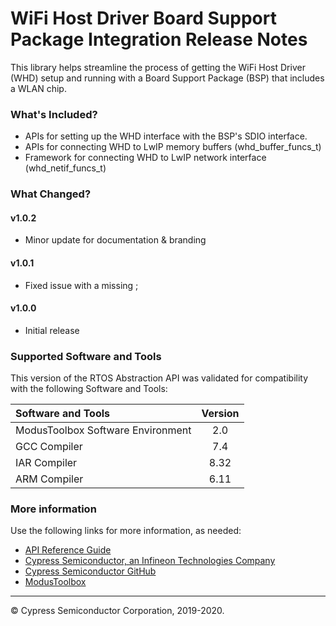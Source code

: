 # WiFi Host Driver Board Support Package Integration Release Notes
This library helps streamline the process of getting the WiFi Host Driver (WHD) setup and running with a Board Support Package (BSP) that includes a WLAN chip.

### What's Included?
* APIs for setting up the WHD interface with the BSP's SDIO interface.
* APIs for connecting WHD to LwIP memory buffers (whd_buffer_funcs_t)
* Framework for connecting WHD to LwIP network interface (whd_netif_funcs_t)

### What Changed?
#### v1.0.2
* Minor update for documentation & branding
#### v1.0.1
* Fixed issue with a missing ;
#### v1.0.0
* Initial release

### Supported Software and Tools
This version of the RTOS Abstraction API was validated for compatibility with the following Software and Tools:

| Software and Tools                        | Version |
| :---                                      | :----:  |
| ModusToolbox Software Environment         | 2.0     |
| GCC Compiler                              | 7.4     |
| IAR Compiler                              | 8.32    |
| ARM Compiler                              | 6.11    |


### More information
Use the following links for more information, as needed:
* [API Reference Guide](https://cypresssemiconductorco.github.io/whd-bsp-integration/html/modules.html)
* [Cypress Semiconductor, an Infineon Technologies Company](http://www.cypress.com)
* [Cypress Semiconductor GitHub](https://github.com/cypresssemiconductorco)
* [ModusToolbox](https://www.cypress.com/products/modustoolbox-software-environment)

---
© Cypress Semiconductor Corporation, 2019-2020.